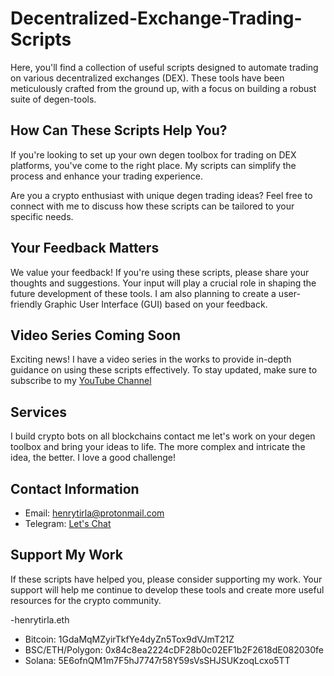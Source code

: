 # Decentralized-Exchange-Trading-Scripts

Here, you'll find a collection of useful scripts designed to automate trading on various decentralized exchanges (DEX). These tools have been meticulously crafted from the ground up, with a focus on building a robust suite of degen-tools.

## How Can These Scripts Help You?

If you're looking to set up your own degen toolbox for trading on DEX platforms, you've come to the right place. My scripts can simplify the process and enhance your trading experience.

Are you a crypto enthusiast with unique degen trading ideas? Feel free to connect with me to discuss how these scripts can be tailored to your specific needs.



## Your Feedback Matters

We value your feedback! If you're using these scripts, please share your thoughts and suggestions. Your input will play a crucial role in shaping the future development of these tools. I am also planning to create a user-friendly Graphic User Interface (GUI) based on your feedback.

## Video Series Coming Soon
Exciting news! I have a video series in the works to provide in-depth guidance on using these scripts effectively. To stay updated, make sure to subscribe to my [YouTube Channel](https://www.youtube.com/@henrytirla) 


## Services
I build crypto bots on all blockchains contact me let's work on your degen toolbox and bring your ideas to life.
The more complex and intricate the idea, the better. I love a good challenge!



## Contact Information

- Email: henrytirla@protonmail.com
- Telegram: [Let's Chat](https://t.me/henrytirla)

## Support My Work
If these scripts have helped you, please consider supporting my work. Your support will help me continue to develop these tools and create more useful resources for the crypto community.

-henrytirla.eth
- Bitcoin: 1GdaMqMZyirTkfYe4dyZn5Tox9dVJmT21Z
- BSC/ETH/Polygon: 0x84c8ea2224cDF28b0c02EF1b2F2618dE082030fe
- Solana: 5E6ofnQM1m7F5hJ7747r58Y59sVsSHJSUKzoqLcxo5TT

